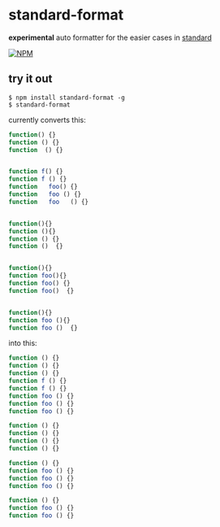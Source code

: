 # standard-format

**experimental** auto formatter for the easier cases in [standard](https://www.npmjs.com/package/standard)

[![NPM](https://nodei.co/npm/standard-format.png)](https://nodei.co/npm/standard-format/)

## try it out

```
$ npm install standard-format -g
$ standard-format
```

currently converts this:

```js
function() {}
function () {}
function  () {}


function f() {}
function f () {}
function   foo() {}
function   foo () {}
function   foo   () {}


function(){}
function (){}
function () {}
function ()  {}


function(){}
function foo(){}
function foo() {}
function foo()  {}


function(){}
function foo (){}
function foo ()  {}
```

into this:

```js
function () {}
function () {}
function () {}
function f () {}
function f () {}
function foo () {}
function foo () {}
function foo () {}

function () {}
function () {}
function () {}
function () {}

function () {}
function foo () {}
function foo () {}
function foo () {}

function () {}
function foo () {}
function foo () {}
```
